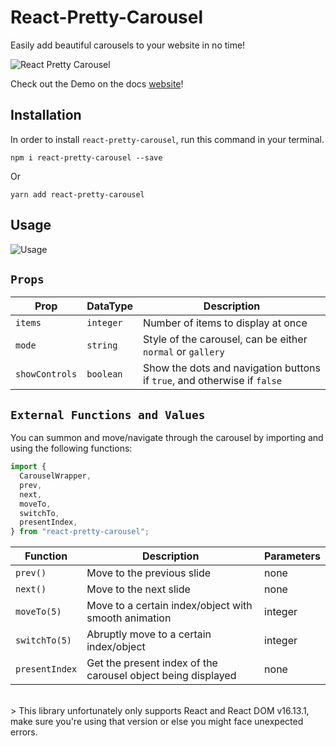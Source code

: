 # React-Pretty-Carousel

Easily add beautiful carousels to your website in no time!

![React Pretty Carousel](https://user-images.githubusercontent.com/52719271/107816979-7f6adb80-6d9b-11eb-8535-2c8ccf4bb865.gif)

Check out the Demo on the docs [website](https://react-pretty-carousel.herokuapp.com/)!

## Installation

In order to install `react-pretty-carousel`, run this command in your terminal.

```
npm i react-pretty-carousel --save
```

Or

```
yarn add react-pretty-carousel
```

## Usage

![Usage](https://dev-to-uploads.s3.amazonaws.com/i/pucte4kmw5ssnebpapyj.png)

## `Props`

| Prop           | DataType  | Description                                                              |
| -------------- | --------- | ------------------------------------------------------------------------ |
| `items`        | `integer` | Number of items to display at once                                       |
| `mode`         | `string`  | Style of the carousel, can be either `normal` or `gallery`               |
| `showControls` | `boolean` | Show the dots and navigation buttons if `true`, and otherwise if `false` |

## `External Functions and Values`

You can summon and move/navigate through the carousel by importing and using the following functions:

```javascript
import {
  CarouselWrapper,
  prev,
  next,
  moveTo,
  switchTo,
  presentIndex,
} from "react-pretty-carousel";
```

| Function       | Description                                                  | Parameters |
| -------------- | ------------------------------------------------------------ | ---------- |
| `prev()`       | Move to the previous slide                                   | none       |
| `next()`       | Move to the next slide                                       | none       |
| `moveTo(5)`    | Move to a certain index/object with smooth animation         | integer    |
| `switchTo(5)`  | Abruptly move to a certain index/object                      | integer    |
| `presentIndex` | Get the present index of the carousel object being displayed | none       |

<br>
> This library unfortunately only supports React and React DOM v16.13.1, make sure you're using that version or else you might face unexpected errors.
